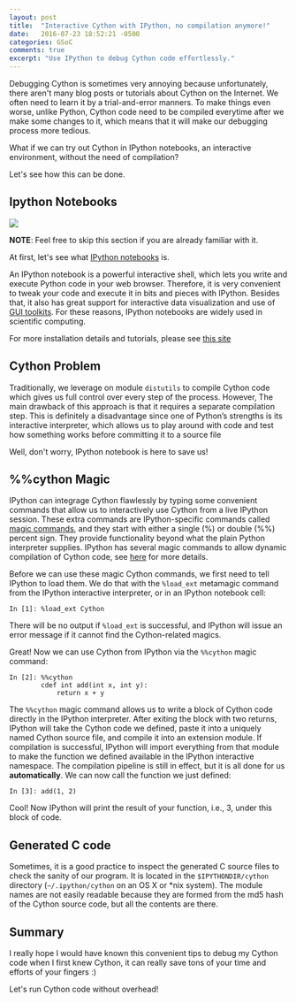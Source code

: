 ```yaml
---
layout: post
title:  "Interactive Cython with IPython, no compilation anymore!"
date:   2016-07-23 18:52:21 -0500
categories: GSoC
comments: true
excerpt: "Use IPython to debug Cython code effortlessly."
---
```


Debugging Cython is sometimes very annoying because unfortunately, there aren't many blog posts or tutorials about Cython on the Internet. We often need to learn it by a trial-and-error manners. To make things even worse, unlike Python, Cython code need to be compiled everytime after we make some changes to it, which means that it will make our debugging process more tedious.

What if we can try out Cython in IPython notebooks, an interactive environment, without the need of compilation?

Let's see how this can be done.

## Ipython Notebooks

![](../../../../../assets/IPython.png)

**NOTE**: Feel free to skip this section if you are already familiar with it.

At first, let's see what [IPython notebooks](http://ipython.org/) is. 

An IPython notebook is a powerful interactive shell, which lets you write and execute Python code in your web browser. Therefore, it is very convenient to tweak your code and execute it in bits and pieces with IPython. Besides that, it also has great support for interactive data visualization and use of [GUI toolkits](http://ipython.org/ipython-doc/stable/interactive/reference.html#gui-event-loop-support). For these reasons, IPython notebooks are widely used in scientific computing.

For more installation details and tutorials, please see [this site](http://cs231n.github.io/ipython-tutorial/)

## Cython Problem

Traditionally, we leverage on module `distutils` to compile Cython code which gives us full control over every step of the process. However, The main drawback of this approach is that it requires a separate compilation step. This is definitely a disadvantage since one of Python’s strengths is its interactive interpreter, which allows us to play around with code and test how something works before committing it to a source file

Well, don't worry, IPython notebook is here to save us!


## %%cython Magic
IPython can integrage Cython flawlessly by typing some convenient commands that allow us to interactively use Cython from a live IPython session. These extra commands are IPython-specific commands called [magic commands](https://ipython.org/ipython-doc/3/interactive/magics.html), and they start with either a single (%) or double (%%) percent sign. They provide functionality beyond what the plain Python interpreter supplies. IPython has several magic commands to allow dynamic compilation of Cython code, see [here](https://ipython.org/ipython-doc/2/config/extensions/cythonmagic.html) for more details.

Before we can use these magic Cython commands, we first need to tell IPython to load them. We do that with the `%load_ext` metamagic command from the IPython interactive interpreter, or in an IPython notebook cell:

```In [1]: %load_ext Cython
```
There will be no output if `%load_ext` is successful, and IPython will issue an error message if it cannot find the Cython-related magics.

Great! Now we can use Cython from IPython via the `%%cython` magic command:

```
In [2]: %%cython
        cdef int add(int x, int y):
            return x + y 
```

The `%%cython` magic command allows us to write a block of Cython code directly in the IPython interpreter. After exiting the block with two returns, IPython will take the Cython code we defined, paste it into a uniquely named Cython source file, and compile it into an extension module. If compilation is successful, IPython will import everything from that module to make the function we defined available in the IPython interactive namespace. The compilation pipeline is still in effect, but it is all done for us **automatically**.We can now call the function we just defined:

```
In [3]: add(1, 2)
```

Cool! Now IPython will print the result of your function, i.e., 3, under this block of code.

## Generated C code
Sometimes, it is a good practice to inspect the generated C source files to check the sanity of our program. It is located in the `$IPYTHONDIR/cython` directory (`~/.ipython/cython` on an OS X or *nix system). The module names are not easily readable because they are formed from the md5 hash of the Cython source code, but all the contents are there.

## Summary

I really hope I would have known this convenient tips to debug my Cython code when I first knew Cython, it can really save tons of your time and efforts of your fingers :)

Let's run Cython code without overhead!
